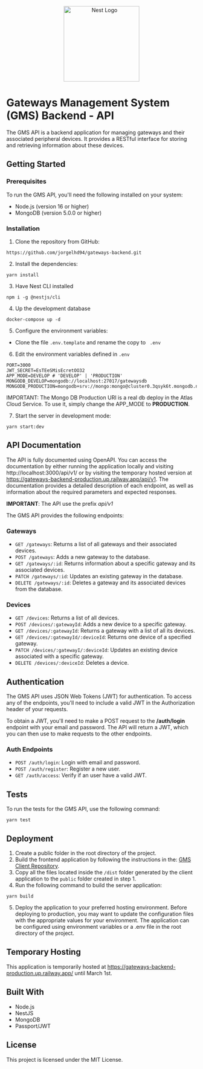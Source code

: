 <p align="center">
  <a href="http://nestjs.com/" target="blank"><img src="https://nestjs.com/img/logo-small.svg" width="200" alt="Nest Logo" /></a>
</p>

# Gateways Management System (GMS) Backend - API

The GMS API is a backend application for managing gateways and their associated peripheral devices. It provides a RESTful interface for storing and retrieving information about these devices.

## Getting Started

### Prerequisites

To run the GMS API, you'll need the following installed on your system:

- Node.js (version 16 or higher)
- MongoDB (version 5.0.0 or higher)

### Installation

1. Clone the repository from GitHub:

```
https://github.com/jorgelhd94/gateways-backend.git
```

2. Install the dependencies:

```
yarn install
```

3. Have Nest CLI installed

```
npm i -g @nestjs/cli
```

4. Up the development database

```
docker-compose up -d
```

5. Configure the environment variables:

- Clone the file `.env.template` and rename the copy to `
.env`

6. Edit the environment variables defined in `.env`

```
PORT=3000
JWT_SECRET=EsTEeSMisEcretOO32
APP_MODE=DEVELOP # 'DEVELOP' | 'PRODUCTION'
MONGODB_DEVELOP=mongodb://localhost:27017/gatewaysdb
MONGODB_PRODUCTION=mongodb+srv://mongo:mongo@cluster0.3qsyk6t.mongodb.net/gatewaysdb
```

IMPORTANT: The Mongo DB Production URI is a real db deploy in the Atlas Cloud Service. To use it, simply change the APP_MODE to **PRODUCTION**.

7. Start the server in development mode:

```
yarn start:dev
```

## API Documentation
The API is fully documented using OpenAPI. You can access the documentation by either running the application locally and visiting http://localhost:3000/api/v1/ or by visiting the temporary hosted version at https://gateways-backend-production.up.railway.app/api/v1. The documentation provides a detailed description of each endpoint, as well as information about the required parameters and expected responses.

**IMPORTANT**: The API use the prefix *api/v1*

The GMS API provides the following endpoints:

### Gateways
* `GET /gateways`: Returns a list of all gateways and their associated devices.
* `POST /gateways`: Adds a new gateway to the database.
* `GET /gateways/:id`: Returns information about a specific gateway and its associated devices.
* `PATCH /gateways/:id`: Updates an existing gateway in the database.
* `DELETE /gateways/:id`: Deletes a gateway and its associated devices from the database.

### Devices
* `GET /devices`: Returns a list of all devices.
* `POST /devices/:gatewayId`: Adds a new device to a specific gateway.
* `GET /devices/:gatewayId`: Returns a gateway with a list of all its devices.
* `GET /devices/:gatewayId/:deviceId`: Returns one device of a specified gateway.
* `PATCH /devices/:gatewayI/:deviceId`: Updates an existing device associated with a specific gateway.
* `DELETE /devices/:deviceId`: Deletes a device.


## Authentication
The GMS API uses JSON Web Tokens (JWT) for authentication. To access any of the endpoints, you'll need to include a valid JWT in the Authorization header of your requests.

To obtain a JWT, you'll need to make a POST request to the **/auth/login** endpoint with your email and password. The API will return a JWT, which you can then use to make requests to the other endpoints.

### Auth Endpoints
* `POST /auth/login`: Login with email and password.
* `POST /auth/register`: Register a new user.
* `GET /auth/access`: Verify if an user have a valid JWT.

## Tests
To run the tests for the GMS API, use the following command:
```
yarn test
```

## Deployment
1. Create a public folder in the root directory of the project.
2. Build the frontend application by following the instructions in the: [GMS Client Repository](https://github.com/jorgelhd94/gateways-frontend).
3. Copy all the files located inside the `/dist` folder generated by the client application to the `public` folder created in step 1.
4. Run the following command to build the server application:
```
yarn build
```
5. Deploy the application to your preferred hosting environment.
Before deploying to production, you may want to update the configuration files with the appropriate values for your environment. The application can be configured using environment variables or a .env file in the root directory of the project.

## Temporary Hosting
This application is temporarily hosted at https://gateways-backend-production.up.railway.app/ until March 1st.

## Built With
* Node.js
* NestJS
* MongoDB
* Passport/JWT

## License
This project is licensed under the MIT License.
